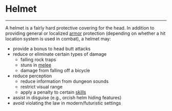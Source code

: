# Helmet

---

A helmet is a fairly hard protective covering for the head. In addition to providing general or localized [armor](armor.md) protection (depending on whether a hit location system is used in combat), a helmet may:

- provide a bonus to head butt attacks
- reduce or eliminate certain types of damage
  - falling rock traps
  - stuns in [melee](melee.md)
  - damage from falling off a bicycle
- reduce perception
  - reduce information from dungeon sounds
  - restrict visual range
  - apply a penalty to certain [skills](skill.md)
- assist in disguise (e.g., orcish helm hiding features)
- avoid violating the law in modern/futuristic settings
